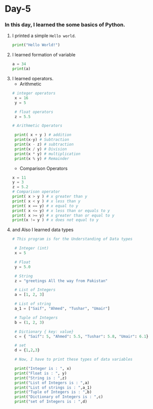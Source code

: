 # Day-5

### In this day, I learned the some basics of Python.

1. I printed a simple `Hello world`.
   ```Python
   print("Hello World!")
   ```
2. I learned formation of variable
    ```python
    a = 34
    print(a)
    ```
3. I learned operators.
   - Arithmetic
   ```Python
   # integer operators
    x = 16
    y = 5

    # float operators
    z = 5.5

   # Arithmetic Operators

    print( x + y ) # addition
    print(x-y) # Subtraction
    print(x - z) # subtraction 
    print(x / y) # Division
    print(x * y) # multiplication
    print(x % y) # Remainder
   ```
   - Comparison Operators
    ```Python
    x = 11
    y = 3
    z = 5.2
    # Comparison operator
    print( x > y ) # x greater than y
    print( x < y ) # x less than y
    print( x == y) # x equal to y
    print( x <= y) # x less than or equals to y
    print( x >= y) # x greater than or equal to y
    print(x != y ) # x does not equal to y
    ```
4. and Also I learned data types
   ```Python
   # This program is for the Understanding of Data types

    # Integer (int)
    x = 5 

    # Float
    y = 5.0

    # String
    z = "greetings All the way from Pakistan"

    # List of Integers
    a = [1, 2, 3]

    # List of string
    a_1 = ["Saif", "Ahmed", "Tushar", "Umair"]

    # Tuple of Integers
    b = (1, 2, 3)

    # Dictionary { key: value}
    c = { "Saif": 5, "Ahmed": 5.5, "Tushar": 5.8, "Umair": 6.1}

    # set
    d = {1,2,3}

    # Now, I have to print these types of data variables

    print("Integer is : ", x)
    print("Float is : ", y)
    print("String is : ",z)
    print("List of Integers is : ",a)
    print("List of strings is : ",a_1)
    print("Tuple of Integers is : ",b)
    print("Dictionary of Integers is : ",c)
    print("set of Integers is : ",d)
    ```

